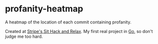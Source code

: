 profanity-heatmap
=================

A heatmap of the location of each commit containing profanity.

Created at [Stripe's Sit Hack and Relax](https://stripe.com/blog/sit-hack-and-relax). My first real project in [Go](http://golang.org/), so don't judge me too hard. 
